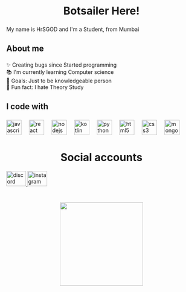 <br clear="both">

<h1 align="center">Botsailer Here!</h1>

###

<p align="left">My name is HrSGOD and I'm a Student, from Mumbai</p>

###

<h2 align="left">About me</h2>

###

<p align="left">✨ Creating bugs since Started programming<br>📚 I'm currently learning Computer science<br>🎯 Goals: Just to be knowledgeable  person<br>🎲 Fun fact: I hate Theory Study</p>

###

<h2 align="left">I code with</h2>

###

<div align="left">
  <img src="https://cdn.jsdelivr.net/gh/devicons/devicon/icons/javascript/javascript-original.svg" height="40" alt="javascript logo"  />
  <img width="12" />
  <img src="https://cdn.jsdelivr.net/gh/devicons/devicon/icons/react/react-original.svg" height="40" alt="react logo"  />
  <img width="12" />
  <img src="https://cdn.jsdelivr.net/gh/devicons/devicon/icons/nodejs/nodejs-original.svg" height="40" alt="nodejs logo"  />
  <img width="12" />
  <img src="https://cdn.jsdelivr.net/gh/devicons/devicon/icons/kotlin/kotlin-original.svg" height="40" alt="kotlin logo"  />
  <img width="12" />
  <img src="https://cdn.jsdelivr.net/gh/devicons/devicon/icons/python/python-original.svg" height="40" alt="python logo"  />
  <img width="12" />
  <img src="https://cdn.jsdelivr.net/gh/devicons/devicon/icons/html5/html5-original.svg" height="40" alt="html5 logo"  />
  <img width="12" />
  <img src="https://cdn.jsdelivr.net/gh/devicons/devicon/icons/css3/css3-original.svg" height="40" alt="css3 logo"  />
  <img width="12" />
  <img src="https://cdn.jsdelivr.net/gh/devicons/devicon/icons/mongodb/mongodb-original.svg" height="40" alt="mongodb logo"  />
</div>

###

<h1 align="center"> Social accounts </h1>

<div align="left">
  <a href="https://discord.gg/spBGdVDYkw">
  <img src="https://raw.githubusercontent.com/maurodesouza/profile-readme-generator/master/src/assets/icons/social/discord/default.svg" width="52" height="40" alt="discord logo"   />
  </a>
<a href="https://www.instagram.com/compiler.err0r.404/">
  <img src="https://raw.githubusercontent.com/maurodesouza/profile-readme-generator/master/src/assets/icons/social/instagram/default.svg" width="52" height="40" alt="instagram logo"  />
</a>
</div>

###

###

<br clear="both">

<div align="center">
  <img height="220" src="https://media.tenor.com/JJ_is357rXYAAAAd/spike-monkey-typing.gif"  />
</div>

###

